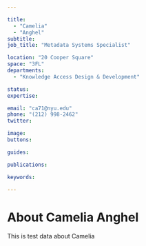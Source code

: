 ```yaml
---

title:
  - "Camelia"
  - "Anghel"
subtitle: 
job_title: "Metadata Systems Specialist"

location: "20 Cooper Square"
space: "3FL"
departments:
  - "Knowledge Access Design & Development"

status: 
expertise:

email: "ca71@nyu.edu"
phone: "(212) 998-2462"
twitter: 

image: 
buttons:

guides:

publications:

keywords:

---
```


# About Camelia Anghel

This is test data about Camelia
